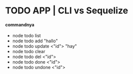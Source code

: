 # TODO APP | CLI vs Sequelize

#### commandnya
* node todo list
* node todo add "hallo"
* node todo update <"id"> "hay"
* node todo clear 
* node todo del <"id">
* node todo done <"id">
* node todo undone <"id"> 
